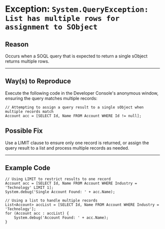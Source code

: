 # Exception: `System.QueryException: List has multiple rows for assignment to SObject`

## Reason
Occurs when a SOQL query that is expected to return a single sObject returns multiple rows.

---

## Way(s) to Reproduce
Execute the following code in the Developer Console's anonymous window, ensuring the query matches multiple records:

```apex
// Attempting to assign a query result to a single sObject when multiple records match
Account acc = [SELECT Id, Name FROM Account WHERE Id != null];
```

## Possible Fix
Use a LIMIT clause to ensure only one record is returned, or assign the query result to a list and process multiple records as needed.

---

## Example Code

```apex
// Using LIMIT to restrict results to one record
Account acc = [SELECT Id, Name FROM Account WHERE Industry = 'Technology' LIMIT 1];
System.debug('Single Account Found: ' + acc.Name);

// Using a list to handle multiple records
List<Account> accList = [SELECT Id, Name FROM Account WHERE Industry = 'Technology'];
for (Account acc : accList) {
    System.debug('Account Found: ' + acc.Name);
}
```
